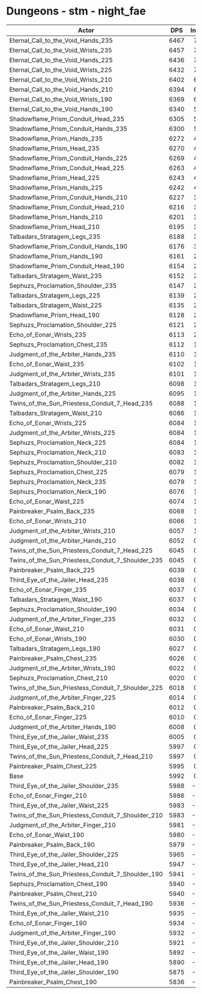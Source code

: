 # Dungeons - stm - night_fae
| Actor | DPS | Increase |
|---|:---:|:---:|
|Eternal_Call_to_the_Void_Hands_235|6467|7.92%|
|Eternal_Call_to_the_Void_Wrists_235|6457|7.75%|
|Eternal_Call_to_the_Void_Hands_225|6436|7.40%|
|Eternal_Call_to_the_Void_Wrists_225|6432|7.33%|
|Eternal_Call_to_the_Void_Wrists_210|6402|6.83%|
|Eternal_Call_to_the_Void_Hands_210|6394|6.70%|
|Eternal_Call_to_the_Void_Wrists_190|6369|6.28%|
|Eternal_Call_to_the_Void_Hands_190|6340|5.80%|
|Shadowflame_Prism_Conduit_Head_235|6305|5.21%|
|Shadowflame_Prism_Conduit_Hands_235|6300|5.13%|
|Shadowflame_Prism_Hands_235|6272|4.66%|
|Shadowflame_Prism_Head_235|6270|4.63%|
|Shadowflame_Prism_Conduit_Hands_225|6269|4.61%|
|Shadowflame_Prism_Conduit_Head_225|6263|4.51%|
|Shadowflame_Prism_Head_225|6243|4.18%|
|Shadowflame_Prism_Hands_225|6242|4.16%|
|Shadowflame_Prism_Conduit_Hands_210|6227|3.91%|
|Shadowflame_Prism_Conduit_Head_210|6216|3.73%|
|Shadowflame_Prism_Hands_210|6201|3.48%|
|Shadowflame_Prism_Head_210|6195|3.38%|
|Talbadars_Stratagem_Legs_235|6188|3.26%|
|Shadowflame_Prism_Conduit_Hands_190|6176|3.06%|
|Shadowflame_Prism_Hands_190|6161|2.81%|
|Shadowflame_Prism_Conduit_Head_190|6154|2.70%|
|Talbadars_Stratagem_Waist_235|6152|2.66%|
|Sephuzs_Proclamation_Shoulder_235|6147|2.58%|
|Talbadars_Stratagem_Legs_225|6139|2.44%|
|Talbadars_Stratagem_Waist_225|6135|2.38%|
|Shadowflame_Prism_Head_190|6128|2.26%|
|Sephuzs_Proclamation_Shoulder_225|6121|2.14%|
|Echo_of_Eonar_Wrists_235|6113|2.01%|
|Sephuzs_Proclamation_Chest_235|6112|1.99%|
|Judgment_of_the_Arbiter_Hands_235|6110|1.96%|
|Echo_of_Eonar_Waist_235|6102|1.83%|
|Judgment_of_the_Arbiter_Wrists_235|6101|1.81%|
|Talbadars_Stratagem_Legs_210|6098|1.76%|
|Judgment_of_the_Arbiter_Hands_225|6095|1.71%|
|Twins_of_the_Sun_Priestess_Conduit_7_Head_235|6088|1.59%|
|Talbadars_Stratagem_Waist_210|6086|1.56%|
|Echo_of_Eonar_Wrists_225|6084|1.53%|
|Judgment_of_the_Arbiter_Wrists_225|6084|1.53%|
|Sephuzs_Proclamation_Neck_225|6084|1.53%|
|Sephuzs_Proclamation_Neck_210|6083|1.51%|
|Sephuzs_Proclamation_Shoulder_210|6082|1.49%|
|Sephuzs_Proclamation_Chest_225|6079|1.44%|
|Sephuzs_Proclamation_Neck_235|6079|1.44%|
|Sephuzs_Proclamation_Neck_190|6076|1.39%|
|Echo_of_Eonar_Waist_225|6074|1.36%|
|Painbreaker_Psalm_Back_235|6068|1.26%|
|Echo_of_Eonar_Wrists_210|6066|1.23%|
|Judgment_of_the_Arbiter_Wrists_210|6057|1.08%|
|Judgment_of_the_Arbiter_Hands_210|6052|0.99%|
|Twins_of_the_Sun_Priestess_Conduit_7_Head_225|6045|0.88%|
|Twins_of_the_Sun_Priestess_Conduit_7_Shoulder_235|6045|0.88%|
|Painbreaker_Psalm_Back_225|6039|0.78%|
|Third_Eye_of_the_Jailer_Head_235|6038|0.76%|
|Echo_of_Eonar_Finger_235|6037|0.74%|
|Talbadars_Stratagem_Waist_190|6037|0.74%|
|Sephuzs_Proclamation_Shoulder_190|6034|0.69%|
|Judgment_of_the_Arbiter_Finger_235|6032|0.66%|
|Echo_of_Eonar_Waist_210|6031|0.64%|
|Echo_of_Eonar_Wrists_190|6030|0.63%|
|Talbadars_Stratagem_Legs_190|6027|0.58%|
|Painbreaker_Psalm_Chest_235|6026|0.56%|
|Judgment_of_the_Arbiter_Wrists_190|6022|0.49%|
|Sephuzs_Proclamation_Chest_210|6020|0.46%|
|Twins_of_the_Sun_Priestess_Conduit_7_Shoulder_225|6018|0.43%|
|Judgment_of_the_Arbiter_Finger_225|6014|0.36%|
|Painbreaker_Psalm_Back_210|6012|0.33%|
|Echo_of_Eonar_Finger_225|6010|0.29%|
|Judgment_of_the_Arbiter_Hands_190|6008|0.26%|
|Third_Eye_of_the_Jailer_Waist_235|6005|0.21%|
|Third_Eye_of_the_Jailer_Head_225|5997|0.08%|
|Twins_of_the_Sun_Priestess_Conduit_7_Head_210|5997|0.08%|
|Painbreaker_Psalm_Chest_225|5995|0.04%|
|Base|5992|0.00%|
|Third_Eye_of_the_Jailer_Shoulder_235|5988|-0.08%|
|Echo_of_Eonar_Finger_210|5986|-0.11%|
|Third_Eye_of_the_Jailer_Waist_225|5983|-0.16%|
|Twins_of_the_Sun_Priestess_Conduit_7_Shoulder_210|5983|-0.16%|
|Judgment_of_the_Arbiter_Finger_210|5981|-0.19%|
|Echo_of_Eonar_Waist_190|5980|-0.21%|
|Painbreaker_Psalm_Back_190|5979|-0.23%|
|Third_Eye_of_the_Jailer_Shoulder_225|5965|-0.46%|
|Third_Eye_of_the_Jailer_Head_210|5947|-0.76%|
|Twins_of_the_Sun_Priestess_Conduit_7_Shoulder_190|5941|-0.86%|
|Sephuzs_Proclamation_Chest_190|5940|-0.88%|
|Painbreaker_Psalm_Chest_210|5940|-0.88%|
|Twins_of_the_Sun_Priestess_Conduit_7_Head_190|5936|-0.94%|
|Third_Eye_of_the_Jailer_Waist_210|5935|-0.96%|
|Echo_of_Eonar_Finger_190|5934|-0.98%|
|Judgment_of_the_Arbiter_Finger_190|5932|-1.01%|
|Third_Eye_of_the_Jailer_Shoulder_210|5921|-1.19%|
|Third_Eye_of_the_Jailer_Waist_190|5892|-1.68%|
|Third_Eye_of_the_Jailer_Head_190|5890|-1.71%|
|Third_Eye_of_the_Jailer_Shoulder_190|5875|-1.96%|
|Painbreaker_Psalm_Chest_190|5836|-2.61%|
